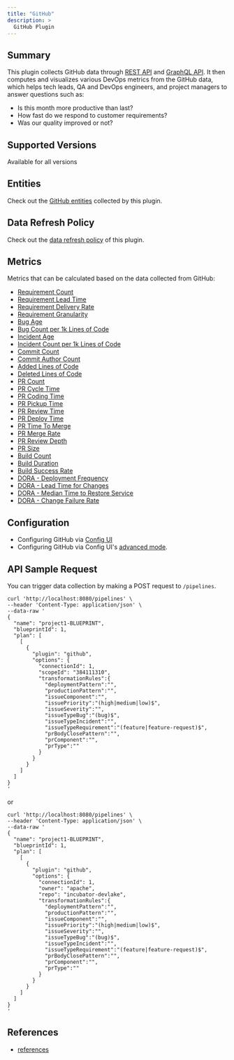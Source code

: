 ```yaml
---
title: "GitHub"
description: >
  GitHub Plugin
---
```


## Summary

This plugin collects GitHub data through [REST API](https://docs.github.com/en/rest/) and [GraphQL API](https://docs.github.com/en/graphql). It then computes and visualizes various DevOps metrics from the GitHub data, which helps tech leads, QA and DevOps engineers, and project managers to answer questions such as:

- Is this month more productive than last?
- How fast do we respond to customer requirements?
- Was our quality improved or not?

## Supported Versions
Available for all versions

## Entities

Check out the [GitHub entities](/Overview/SupportedDataSources.md#data-collection-scope-by-each-plugin) collected by this plugin.

## Data Refresh Policy

Check out the [data refresh policy](/Overview/SupportedDataSources.md#github) of this plugin.

## Metrics

Metrics that can be calculated based on the data collected from GitHub:

- [Requirement Count](/Metrics/RequirementCount.md)
- [Requirement Lead Time](/Metrics/RequirementLeadTime.md)
- [Requirement Delivery Rate](/Metrics/RequirementDeliveryRate.md)
- [Requirement Granularity](/Metrics/RequirementGranularity.md)
- [Bug Age](/Metrics/BugAge.md)
- [Bug Count per 1k Lines of Code](/Metrics/BugCountPer1kLinesOfCode.md)
- [Incident Age](/Metrics/IncidentAge.md)
- [Incident Count per 1k Lines of Code](/Metrics/IncidentCountPer1kLinesOfCode.md)
- [Commit Count](/Metrics/CommitCount.md)
- [Commit Author Count](/Metrics/CommitAuthorCount.md)
- [Added Lines of Code](/Metrics/AddedLinesOfCode.md)
- [Deleted Lines of Code](/Metrics/DeletedLinesOfCode.md)
- [PR Count](/Metrics/PRCount.md)
- [PR Cycle Time](/Metrics/PRCycleTime.md)
- [PR Coding Time](/Metrics/PRCodingTime.md)
- [PR Pickup Time](/Metrics/PRPickupTime.md)
- [PR Review Time](/Metrics/PRReviewTime.md)
- [PR Deploy Time](/Metrics/PRDeployTime.md)
- [PR Time To Merge](/Metrics/PRTimeToMerge.md)
- [PR Merge Rate](/Metrics/PRMergeRate.md)
- [PR Review Depth](/Metrics/PRReviewDepth.md)
- [PR Size](/Metrics/PRSize.md)
- [Build Count](/Metrics/BuildCount.md)
- [Build Duration](/Metrics/BuildDuration.md)
- [Build Success Rate](/Metrics/BuildSuccessRate.md)
- [DORA - Deployment Frequency](/Metrics/DeploymentFrequency.md)
- [DORA - Lead Time for Changes](/Metrics/LeadTimeForChanges.md)
- [DORA - Median Time to Restore Service](/Metrics/MTTR.md)
- [DORA - Change Failure Rate](/Metrics/CFR.md)

## Configuration

- Configuring GitHub via [Config UI](/Configuration/GitHub.md)
- Configuring GitHub via Config UI's [advanced mode](/Configuration/AdvancedMode.md#1-github).

## API Sample Request

You can trigger data collection by making a POST request to `/pipelines`.

```
curl 'http://localhost:8080/pipelines' \
--header 'Content-Type: application/json' \
--data-raw '
{
  "name": "project1-BLUEPRINT",
  "blueprintId": 1,
  "plan": [
    [
      {
        "plugin": "github",
        "options": {
          "connectionId": 1,
          "scopeId": "384111310",
          "transformationRules":{
            "deploymentPattern":"",
            "productionPattern":"",
            "issueComponent":"",
            "issuePriority":"(high|medium|low)$",
            "issueSeverity":"",
            "issueTypeBug":"(bug)$",
            "issueTypeIncident":"",
            "issueTypeRequirement":"(feature|feature-request)$",
            "prBodyClosePattern":"",
            "prComponent":"",
            "prType":""
          }
        }
      }
    ]
  ]
}
'
```

or

```
curl 'http://localhost:8080/pipelines' \
--header 'Content-Type: application/json' \
--data-raw '
{
  "name": "project1-BLUEPRINT",
  "blueprintId": 1,
  "plan": [
    [
      {
        "plugin": "github",
        "options": {
          "connectionId": 1,
          "owner": "apache",
          "repo": "incubator-devlake",
          "transformationRules":{
            "deploymentPattern":"",
            "productionPattern":"",
            "issueComponent":"",
            "issuePriority":"(high|medium|low)$",
            "issueSeverity":"",
            "issueTypeBug":"(bug)$",
            "issueTypeIncident":"",
            "issueTypeRequirement":"(feature|feature-request)$",
            "prBodyClosePattern":"",
            "prComponent":"",
            "prType":""
          }
        }
      }
    ]
  ]
}
'
```

## References

- [references](/DeveloperManuals/DeveloperSetup.md#references)
